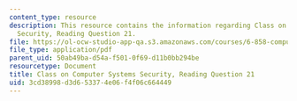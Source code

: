```yaml
---
content_type: resource
description: This resource contains the information regarding Class on Computer Systems
  Security, Reading Question 21.
file: https://ol-ocw-studio-app-qa.s3.amazonaws.com/courses/6-858-computer-systems-security-fall-2014/3cd38998d3d653374e06f4f06c664449_MIT6_858F14_Reading21.pdf
file_type: application/pdf
parent_uid: 50ab49ba-d54a-f501-0f69-d11b0bb294be
resourcetype: Document
title: Class on Computer Systems Security, Reading Question 21
uid: 3cd38998-d3d6-5337-4e06-f4f06c664449
---
```

